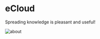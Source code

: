 # eCloud

Spreading knowledge is pleasant and useful!

![about](https://user-images.githubusercontent.com/54929583/129171780-eb6f1b9c-46e2-4efd-810a-f2a234241fae.png)
